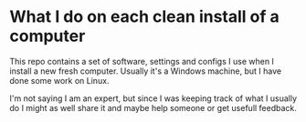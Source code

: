 # What I do on each clean install of a computer

This repo contains a set of software, settings and configs I use when I install a new fresh computer.
Usually it's a Windows machine, but I have done some work on Linux. 

I'm not saying I am an expert, but since I was keeping track of what I usually do I might as well share it and maybe help someone or get usefull feedback.

